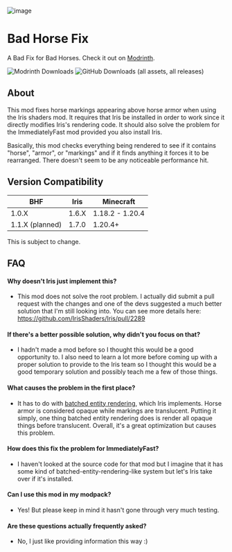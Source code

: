 ![image](https://doonguy.github.io/images/bhf-comparison-transparent.png)
# Bad Horse Fix
A Bad Fix for Bad Horses. Check it out on [Modrinth](https://modrinth.com/mod/bad-horse-fix).

![Modrinth Downloads](https://img.shields.io/modrinth/dt/A4pJeHgM?style=for-the-badge&logo=modrinth&label=Modrinth%20Downloads&color=limegreen&link=https%3A%2F%2Fmodrinth.com%2Fmod%2Fbad-horse-fix)
![GitHub Downloads (all assets, all releases)](https://img.shields.io/github/downloads/DoonGuy/Bad-Horse-Fix/total?style=for-the-badge&logo=github&label=GitHub%20Downloads&color=darkgray&link=https%3A%2F%2Fgithub.com%2FDoonGuy%2FBad-Horse-Fix%2Freleases)

## About
This mod fixes horse markings appearing above horse armor when using the Iris shaders mod. It requires that Iris be installed in order to work since it directly modifies Iris's rendering code. It should also solve the problem for the ImmediatelyFast mod provided you also install Iris.

Basically, this mod checks everything being rendered to see if it contains "horse", "armor", or "markings" and if it finds anything it forces it to be rearranged. There doesn't seem to be any noticeable performance hit.
## Version Compatibility
| BHF   | Iris  | Minecraft |
| ----- | ----- | --------- |
| 1.0.X | 1.6.X | 1.18.2 - 1.20.4 |
| 1.1.X (planned) | 1.7.0 | 1.20.4+ | 

This is subject to change.

## FAQ

#### Why doesn't Iris just implement this?
- This mod does not solve the root problem. I actually did submit a pull request with the changes and one of the devs suggested a much better solution that I'm still looking into. You can see more details here: https://github.com/IrisShaders/Iris/pull/2289

#### If there's a better possible solution, why didn't you focus on that?
- I hadn't made a mod before so I thought this would be a good opportunity to. I also need to learn a lot more before coming up with a proper solution to provide to the Iris team so I thought this would be a good temporary solution and possibly teach me a few of those things.

#### What causes the problem in the first place?
- It has to do with [batched entity rendering](https://github.com/coderbot16/batched-entity-rendering), which Iris implements. Horse armor is considered opaque while markings are translucent. Putting it simply, one thing batched entity rendering does is render all opaque things before translucent. Overall, it's a great optimization but causes this problem.

#### How does this fix the problem for ImmediatelyFast?
- I haven't looked at the source code for that mod but I imagine that it has some kind of batched-entity-rendering-like system but let's Iris take over if it's installed.

#### Can I use this mod in my modpack?
- Yes! But please keep in mind it hasn't gone through very much testing.

#### Are these questions actually frequently asked?
- No, I just like providing information this way :)
